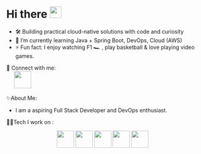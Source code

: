 <h1 align="Left">Hi there <img src="https://media.giphy.com/media/hvRJCLFzcasrR4ia7z/giphy.gif" width="30px"/></h1>

- 🛠️ Building practical cloud-native solutions with code and curiosity
- 🌱 I’m currently learning Java + Spring Boot, DevOps, Cloud (AWS)
- ⚡ Fun fact: I enjoy watching F1 🏎️ , play basketball & love playing video games.


🔗 Connect with me:<br/>
                         &nbsp;&nbsp;&nbsp;&nbsp;
<a href="https://linkedin.com/in/chirag-kp" target="_blank">
  <img src="https://img.icons8.com/color/48/linkedin.png" height="45" width="45"/>
</a>

✨About Me:
- I am a aspiring Full Stack Developer and DevOps enthusiast.

🧑‍💻Tech I work on : 
<p align="center">
<img src="https://img.icons8.com/color/48/java-coffee-cup-logo--v1.png" height="45" width="45"/>
<img src="https://img.icons8.com/color/48/spring-logo.png" height="45" width="45"/>
<img src="https://img.icons8.com/color/48/git.png" height="45" width="45"/>
<img src="https://img.icons8.com/color/48/mysql-logo.png" height="45" width="45"/>
<img src="https://img.icons8.com/color/48/jenkins.png" height="45" width="45" "/>
</p>

<!---
K8sByte/K8sByte is a ✨ special ✨ repository because its `README.md` (this file) appears on your GitHub profile.
You can click the Preview link to take a look at your changes.
--->
